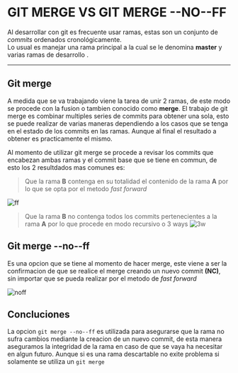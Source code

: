 # GIT MERGE VS GIT MERGE --NO--FF
Al desarrollar con git  es frecuente usar ramas, estas son un conjunto de *commits* ordenados cronológicamente.  
Lo usual es manejar una rama principal a la cual se le denomina **master** y varias ramas de desarrollo .

---
## Git merge
A medida que se va trabajando viene la tarea de unir 2 ramas, de este modo se procede con la fusion o tambien conocido como **merge**. El trabajo de git merge es combinar multiples series de commits para obtener una sola, esto se puede realizar de varias maneras dependiendo a los casos que se tenga en el estado de los commits en las ramas. Aunque al final el resultado a obtener es practicamente el mismo.

Al momento de utilizar  git merge se procede a revisar los commits que encabezan ambas ramas y el commit base que se tiene en commun, de esto los 2 resultdados mas comunes es:  
> Que la rama **B** contenga en su totalidad el contenido de la rama **A** por lo que se opta por el metodo *fast forward*

![ff](https://i.ibb.co/HBzQxnf/ff.png)

> Que la rama **B** no contenga todos los commits pertenecientes a la  rama **A** por lo que procede en modo recursivo o 3 ways
![3w](https://i.ibb.co/HpzS1ZS/3w.png)

## Git merge --no--ff
Es una opcion que se tiene al momento de hacer merge, este viene a ser la confirmacion de que se realice el merge creando un nuevo commit **(NC)**, sin importar que se pueda realizar por el metodo de *fast forward*

![noff](https://i.ibb.co/R9kP0jc/noff.png)

## Concluciones
La opcion `git merge --no--ff` es utilizada para asegurarse que la rama no sufra cambios mediante la creacion de un nuevo commit, de esta manera aseguramos la integridad de la rama en caso de que se vaya ha necesitar en algun futuro. Aunque si es una rama descartable no exite problema si solamente se utiliza un `git merge`